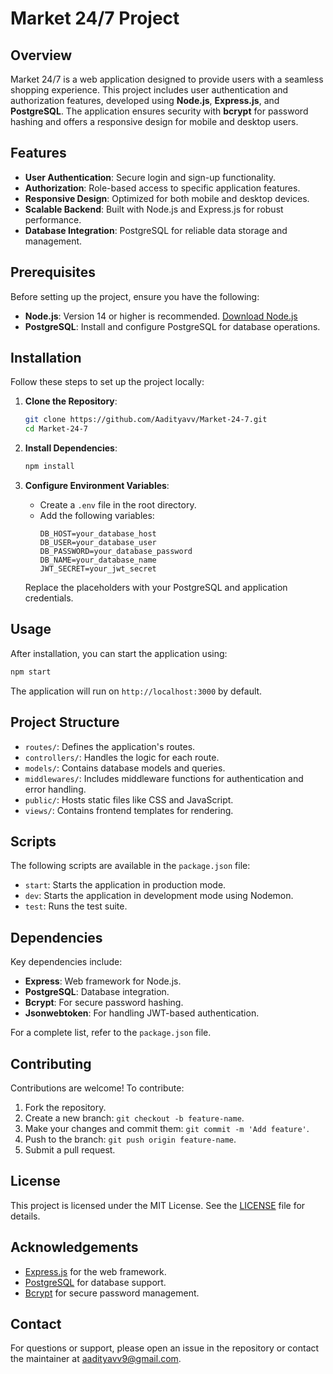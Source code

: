 # Market 24/7 Project

## Overview

Market 24/7 is a web application designed to provide users with a seamless shopping experience. This project includes user authentication and authorization features, developed using **Node.js**, **Express.js**, and **PostgreSQL**. The application ensures security with **bcrypt** for password hashing and offers a responsive design for mobile and desktop users.

## Features

- **User Authentication**: Secure login and sign-up functionality.
- **Authorization**: Role-based access to specific application features.
- **Responsive Design**: Optimized for both mobile and desktop devices.
- **Scalable Backend**: Built with Node.js and Express.js for robust performance.
- **Database Integration**: PostgreSQL for reliable data storage and management.

## Prerequisites

Before setting up the project, ensure you have the following:

- **Node.js**: Version 14 or higher is recommended. [Download Node.js](https://nodejs.org/)
- **PostgreSQL**: Install and configure PostgreSQL for database operations.

## Installation

Follow these steps to set up the project locally:

1. **Clone the Repository**:
   ```bash
   git clone https://github.com/Aadityavv/Market-24-7.git
   cd Market-24-7
   ```

2. **Install Dependencies**:
   ```bash
   npm install
   ```

3. **Configure Environment Variables**:
   - Create a `.env` file in the root directory.
   - Add the following variables:
     ```
     DB_HOST=your_database_host
     DB_USER=your_database_user
     DB_PASSWORD=your_database_password
     DB_NAME=your_database_name
     JWT_SECRET=your_jwt_secret
     ```
   Replace the placeholders with your PostgreSQL and application credentials.

## Usage

After installation, you can start the application using:

```bash
npm start
```

The application will run on `http://localhost:3000` by default.

## Project Structure

- `routes/`: Defines the application's routes.
- `controllers/`: Handles the logic for each route.
- `models/`: Contains database models and queries.
- `middlewares/`: Includes middleware functions for authentication and error handling.
- `public/`: Hosts static files like CSS and JavaScript.
- `views/`: Contains frontend templates for rendering.

## Scripts

The following scripts are available in the `package.json` file:

- `start`: Starts the application in production mode.
- `dev`: Starts the application in development mode using Nodemon.
- `test`: Runs the test suite.

## Dependencies

Key dependencies include:

- **Express**: Web framework for Node.js.
- **PostgreSQL**: Database integration.
- **Bcrypt**: For secure password hashing.
- **Jsonwebtoken**: For handling JWT-based authentication.

For a complete list, refer to the `package.json` file.

## Contributing

Contributions are welcome! To contribute:

1. Fork the repository.
2. Create a new branch: `git checkout -b feature-name`.
3. Make your changes and commit them: `git commit -m 'Add feature'`.
4. Push to the branch: `git push origin feature-name`.
5. Submit a pull request.

## License

This project is licensed under the MIT License. See the [LICENSE](LICENSE) file for details.

## Acknowledgements

- [Express.js](https://expressjs.com/) for the web framework.
- [PostgreSQL](https://www.postgresql.org/) for database support.
- [Bcrypt](https://www.npmjs.com/package/bcrypt) for secure password management.

## Contact

For questions or support, please open an issue in the repository or contact the maintainer at aadityavv9@gmail.com.
